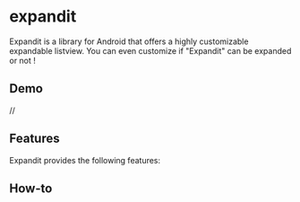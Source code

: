 # expandit
Expandit is a library for Android that offers a highly customizable expandable listview. You can even customize if "Expandit" can be expanded or not !

## Demo

//

## Features

Expandit provides the following features:

## How-to
